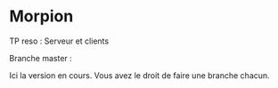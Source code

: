 # Morpion
TP reso : Serveur et clients

Branche master :

Ici la version en cours.
Vous avez le droit de faire une branche chacun.

